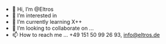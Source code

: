 - 👋 Hi, I’m @Eltros
- 👀 I’m interested in 
- 🌱 I’m currently learning X++
- 💞️ I’m looking to collaborate on ...
- 📫 How to reach me ... +49 151 50 99 26 93, info@eltros.de

<!---
Eltros/Eltros is a ✨ special ✨ repository because its `README.md` (this file) appears on your GitHub profile.
You can click the Preview link to take a look at your changes.
--->
